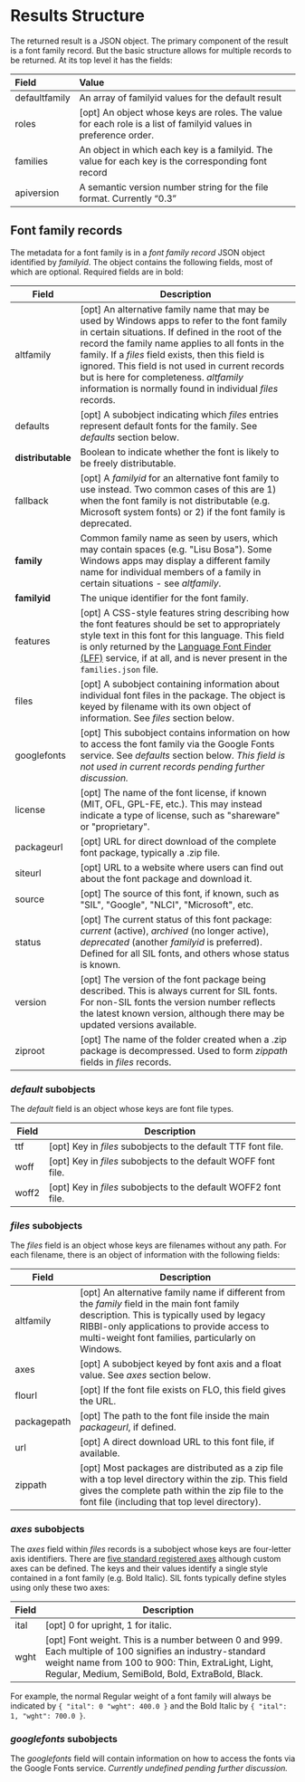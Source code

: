 
# Results Structure

The returned result is a JSON object. The primary component of the result is a font family record. But the basic structure allows for multiple records to be returned. At its top level it has the fields:

| Field     | Value                                                             |
| :-------- | :---------------------------------------------------------------- |
| defaultfamily | An array of familyid values for the default result |
| roles     | \[opt\] An object whose keys are roles. The value for each role is a list of familyid values in preference order. |
| families  | An object in which each key is a familyid. The value for each key is the corresponding font record |
| apiversion | A semantic version number string for the file format. Currently “0.3” |

## Font family records

The metadata for a font family is in a *font family record* JSON object identified by *familyid*. The object contains the following fields, most of which are optional. Required fields are in bold:

| Field | Description |
| ----- | ----------- |
| altfamily | [opt] An alternative family name that may be used by Windows apps to refer to the font family in certain situations. If defined in the root of the record the family name applies to all fonts in the family. If a *files* field exists, then this field is ignored. This field is not used in current records but is here for completeness. *altfamily* information is normally found in individual *files* records. |
| defaults | [opt] A subobject indicating which *files* entries represent default fonts for the family. See *defaults* section below. |
| **distributable** | Boolean to indicate whether the font is likely to be freely distributable. |
| fallback | [opt] A *familyid* for an alternative font family to use instead. Two common cases of this are 1) when the font family is not distributable (e.g. Microsoft system fonts) or 2) if the font family is deprecated. |
| **family** | Common family name as seen by users, which may contain spaces (e.g. "Lisu Bosa"). Some Windows apps may display a different family name for individual members of a family in certain situations - see *altfamily*. |
| **familyid** | The unique identifier for the font family. |
| features | [opt] A CSS-style features string describing how the font features should be set to appropriately style text in this font for this language. This field is only returned by the [Language Font Finder (LFF)](https://github.com/silnrsi/langfontfinder) service, if at all, and is never present in the `families.json` file.
| files | [opt] A subobject containing information about individual font files in the package. The object is keyed by filename with its own object of information.  See *files* section below. |
| googlefonts | [opt] This subobject contains information on how to access the font family via the Google Fonts service. See *defaults* section below. *This field is not used in current records pending further discussion.* |
| license | [opt] The name of the font license, if known (MIT, OFL, GPL-FE, etc.). This may instead indicate a type of license, such as "shareware" or "proprietary". |
| packageurl | [opt] URL for direct download of the complete font package, typically a .zip file. |
| siteurl | [opt] URL to a website where users can find out about the font package and download it. |
| source | [opt] The source of this font, if known, such as "SIL", "Google", "NLCI", "Microsoft", etc. |
| status | [opt] The current status of this font package: *current* (active), *archived* (no longer active), *deprecated* (another *familyid* is preferred). Defined for all SIL fonts, and others whose status is known. |
| version | [opt] The version of the font package being described. This is always current for SIL fonts. For non-SIL fonts the version number reflects the latest known version, although there may be updated versions available. |
| ziproot | [opt] The name of the folder created when a .zip package is decompressed. Used to form *zippath* fields in *files* records. |

### *default* subobjects

The *default* field is an object whose keys are font file types.

| Field | Description |
| ----- | ----------- |
| ttf | [opt] Key in *files* subobjects to the default TTF font file. |
| woff | [opt] Key in *files* subobjects to the default WOFF font file. |
| woff2 | [opt] Key in *files* subobjects to the default WOFF2 font file. |

### *files* subobjects

The *files* field is an object whose keys are filenames without any path. For each filename, there is an object of information with the following fields:

| Field | Description |
| ----- | ----------- |
| altfamily | [opt] An alternative family name if different from the *family* field in the main font family description. This is typically used by legacy RIBBI-only applications to provide access to multi-weight font families, particularly on Windows. |
| axes | [opt] A subobject keyed by font axis and a float value.  See *axes* section below. | 
| flourl | [opt] If the font file exists on FLO, this field gives the URL. |
| packagepath | [opt] The path to the font file inside the main *packageurl*, if defined. |
| url | [opt] A direct download URL to this font file, if available. |
| zippath | [opt] Most packages are distributed as a zip file with a top level directory within the zip. This field gives the complete path within the zip file to the font file (including that top level directory). |

### *axes* subobjects

The *axes* field within *files* records is a subobject whose keys are four-letter axis identifiers. There are [five standard registered axes](https://learn.microsoft.com/en-us/typography/opentype/spec/dvaraxisreg) although custom axes can be defined. The keys and their values identify a single style contained in a font family (e.g. Bold Italic). SIL fonts typically define styles using only these two axes:

| Field | Description |
| ----- | ----------- |
| ital | [opt] 0 for upright, 1 for italic. |
| wght | [opt] Font weight. This is a number between 0 and 999. Each multiple of 100 signifies an industry-standard weight name from 100 to 900: Thin, ExtraLight, Light, Regular, Medium, SemiBold, Bold, ExtraBold, Black. |

For example, the normal Regular weight of a font family will always be indicated by `{ "ital": 0 "wght": 400.0 }` and the Bold Italic by `{ "ital": 1, "wght": 700.0 }`.

### *googlefonts* subobjects

The *googlefonts* field will contain information on how to access the fonts via the Google Fonts service. *Currently undefined pending further discussion.*
